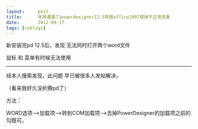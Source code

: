 ```yaml
---
layout:     post
title:      本周遭遇了powerdesigner12.5导致office2007使用不正常现象
date:       2012-09-17
tags: [cnblogs]
---
```

新安装完pd 12.5后，发现 无法同时打开两个word文件

鼠标 和 菜单有时候无法使用

----------------------

经本人搜索发现，此问题 早已被很多人发帖解决，

（看来我好久没折腾pd了）

方法：

WORD选项-->加载项-->转到COM加载项-->去掉PowerDesigner的加载项之前的勾既可。
